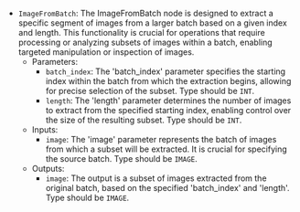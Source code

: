 - `ImageFromBatch`: The ImageFromBatch node is designed to extract a specific segment of images from a larger batch based on a given index and length. This functionality is crucial for operations that require processing or analyzing subsets of images within a batch, enabling targeted manipulation or inspection of images.
    - Parameters:
        - `batch_index`: The 'batch_index' parameter specifies the starting index within the batch from which the extraction begins, allowing for precise selection of the subset. Type should be `INT`.
        - `length`: The 'length' parameter determines the number of images to extract from the specified starting index, enabling control over the size of the resulting subset. Type should be `INT`.
    - Inputs:
        - `image`: The 'image' parameter represents the batch of images from which a subset will be extracted. It is crucial for specifying the source batch. Type should be `IMAGE`.
    - Outputs:
        - `image`: The output is a subset of images extracted from the original batch, based on the specified 'batch_index' and 'length'. Type should be `IMAGE`.
